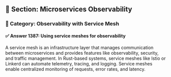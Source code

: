 ## 📘 Section: Microservices Observability
### 🔹 Category: Observability with Service Mesh
#### ✅ Answer 1387: Using service meshes for observability

A service mesh is an infrastructure layer that manages communication between microservices and provides features like observability, security, and traffic management. In Rust-based systems, service meshes like Istio or Linkerd can automate telemetry, tracing, and logging. Service meshes enable centralized monitoring of requests, error rates, and latency.
